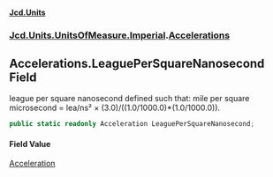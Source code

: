 #### [Jcd.Units](index.md 'index')

### [Jcd.Units.UnitsOfMeasure.Imperial](Jcd.Units.UnitsOfMeasure.Imperial.md 'Jcd.Units.UnitsOfMeasure.Imperial').[Accelerations](Accelerations.md 'Jcd.Units.UnitsOfMeasure.Imperial.Accelerations')

## Accelerations.LeaguePerSquareNanosecond Field

league per square nanosecond defined such that: mile per square microsecond = lea/ns² ×
(3.0)/((1.0/1000.0)*(1.0/1000.0)).

```csharp
public static readonly Acceleration LeaguePerSquareNanosecond;
```

#### Field Value

[Acceleration](Acceleration.md 'Jcd.Units.UnitTypes.Acceleration')